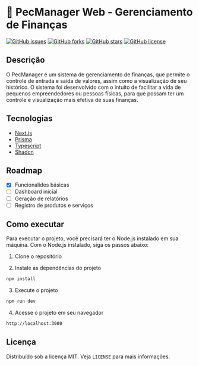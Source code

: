 # 💱 PecManager Web - Gerenciamento de Finanças

[![GitHub issues](https://img.shields.io/github/issues/Lusqinha/PecManager-web)]()  [![GitHub forks](https://img.shields.io/github/forks/Lusqinha/PecManager-web)]()  [![GitHub stars](https://img.shields.io/github/stars/Lusqinha/PecManager-web)]()  [![GitHub license](https://img.shields.io/github/license/Lusqinha/PecManager-web)]()

## Descrição
O PecManager é um sistema de gerenciamento de finanças, que permite o controle de entrada e saída de valores, assim como a visualização de seu histórico. O sistema foi desenvolvido com o intuito de facilitar a vida de pequenos empreendedores ou pessoas físicas, para que possam ter um controle e visualização mais efetiva de suas finanças.


## Tecnologias

- [Next.js](https://nextjs.org/)
- [Prisma](https://www.prisma.io/)
- [Typescript](https://www.typescriptlang.org/)
- [Shadcn](https://ui.shadcn.com/)

## Roadmap

- [x] Funcionalides básicas
- [ ] Dashboard inicial
- [ ] Geração de relatórios
- [ ] Registro de produtos e serviços

## Como executar

Para executar o projeto, você precisará ter o Node.js instalado em sua máquina. Com o Node.js instalado, siga os passos abaixo:

1. Clone o repositório

2. Instale as dependências do projeto
```bash
npm install
```
3. Execute o projeto
```bash
npm run dev
```
4. Acesse o projeto em seu navegador
```bash
http://localhost:3000
```


## Licença

Distribuído sob a licença MIT. Veja `LICENSE` para mais informações.

